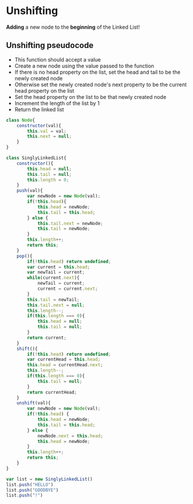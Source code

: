 # Unshifting
__Adding__ a new node to the __beginning__ of the Linked List!

## Unshifting pseudocode
- This function should accept a value
- Create a new node using the value passed to the function
- If there is no head property on the list, set the head and tail to be the newly created node
- Otherwise set the newly created node's next property to be the current head property on the list
- Set the head property on the list to be that newly created node
- Increment the length of the list by 1
- Return the linked list

```javascript
class Node{
    constructor(val){
        this.val = val;
        this.next = null;
    }
}

class SinglyLinkedList{
    constructor(){
        this.head = null;
        this.tail = null;
        this.length = 0;
    }
    push(val){
        var newNode = new Node(val);
        if(!this.head){
            this.head = newNode;
            this.tail = this.head;
        } else {
            this.tail.next = newNode;
            this.tail = newNode;
        }
        this.length++;
        return this;
    }
    pop(){
        if(!this.head) return undefined;
        var current = this.head;
        var newTail = current;
        while(current.next){
            newTail = current;
            current = current.next;
        }
        this.tail = newTail;
        this.tail.next = null;
        this.length--;
        if(this.length === 0){
            this.head = null;
            this.tail = null;
        }
        return current;
    }
    shift(){
        if(!this.head) return undefined;
        var currentHead = this.head;
        this.head = currentHead.next;
        this.length--;
        if(this.length === 0){
            this.tail = null;
        }
        return currentHead;
    }
    unshift(val){
        var newNode = new Node(val);
        if(!this.head) {
            this.head = newNode;
            this.tail = this.head;
        } else {
            newNode.next = this.head;
            this.head = newNode;
        }
        this.length++;
        return this;
    }
}

var list = new SinglyLinkedList()
list.push("HELLO") 
list.push("GOODBYE") 
list.push("!")

```
